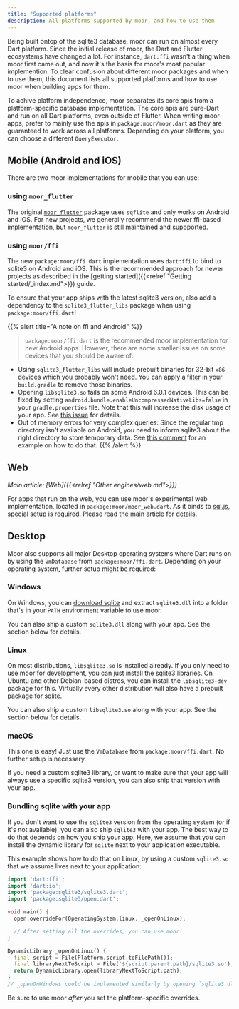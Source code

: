 ```yaml
---
title: "Supported platforms"
description: All platforms supported by moor, and how to use them
---
```


Being built ontop of the sqlite3 database, moor can run on almost every Dart platform.
Since the initial release of moor, the Dart and Flutter ecosystems have changed a lot.
For instance, `dart:ffi` wasn't a thing when moor first came out, and now it's the basis
for moor's most popular implemention.
To clear confusion about different moor packages and when to use them, this document
lists all supported platforms and how to use moor when building apps for them.

To achive platform independence, moor separates its core apis from a platform-specific
database implementation. The core apis are pure-Dart and run on all Dart platforms, even
outside of Flutter. When writing moor apps, prefer to mainly use the apis in 
`package:moor/moor.dart` as they are guaranteed to work across all platforms.
Depending on your platform, you can choose a different `QueryExecutor`.

## Mobile (Android and iOS)

There are two moor implementations for mobile that you can use:

### using `moor_flutter`

The original [`moor_flutter`](https://pub.dev/packages/moor_flutter) package uses `sqflite` and
only works on Android and iOS.
For new projects, we generally recommend the newer ffi-based implementation, but `moor_flutter`
is still maintained and suppported.

### using `moor/ffi`

The new `package:moor/ffi.dart` implementation uses `dart:ffi` to bind to sqlite3 on Android and iOS.
This is the recommended approach for newer projects as described in the [getting started]({{<relref "Getting started/_index.md">}}) guide.

To ensure that your app ships with the latest sqlite3 version, also add a dependency to the `sqlite3_flutter_libs`
package when using `package:moor/ffi.dart`!

{{% alert title="A note on ffi and Android"  %}}
> `package:moor/ffi.dart` is the recommended moor implementation for new Android apps.
  However, there are some smaller issues on some devices that you should be aware of:
  
  - Using `sqlite3_flutter_libs` will include prebuilt binaries for 32-bit `x86` devices which you
    probably won't need. You can apply a [filter](https://github.com/simolus3/sqlite3.dart/tree/master/sqlite3_flutter_libs#included-platforms)
    in your `build.gradle` to remove those binaries.
  - Opening `libsqlite3.so` fails on some Android 6.0.1 devices. This can be fixed by setting
    `android.bundle.enableUncompressedNativeLibs=false` in your `gradle.properties` file.
    Note that this will increase the disk usage of your app. See [this issue](https://github.com/simolus3/moor/issues/895#issuecomment-720195005)
    for details.
  - Out of memory errors for very complex queries: Since the regular tmp directory isn't available on Android, you need to inform
    sqlite3 about the right directory to store temporary data. See [this comment](https://github.com/simolus3/moor/issues/876#issuecomment-710013503)
    for an example on how to do that.
{{% /alert %}}

## Web

_Main article: [Web]({{<relref "Other engines/web.md">}})_

For apps that run on the web, you can use moor's experimental web implementation, located
in `package:moor/moor_web.dart`.
As it binds to [sql.js](https://github.com/sql-js/sql.js), special setup is required. Please
read the main article for details.

## Desktop

Moor also supports all major Desktop operating systems where Dart runs on by using the 
`VmDatabase` from `package:moor/ffi.dart`. Depending on your operating system, further
setup might be required:

### Windows

On Windows, you can [download sqlite](https://www.sqlite.org/download.html) and extract
`sqlite3.dll` into a folder that's in your `PATH` environment variable to use moor.

You can also ship a custom `sqlite3.dll` along with your app. See the section below for
details.

### Linux

On most distributions, `libsqlite3.so` is installed already. If you only need to use moor for
development, you can just install the sqlite3 libraries. On Ubuntu and other Debian-based
distros, you can install the `libsqlite3-dev` package for this. Virtually every other distribution
will also have a prebuilt package for sqlite.

You can also ship a custom `libsqlite3.so` along with your app. See the section below for
details.

### macOS

This one is easy! Just use the `VmDatabase` from `package:moor/ffi.dart`. No further setup is
necessary. 

If you need a custom sqlite3 library, or want to make sure that your app will always use a
specific sqlite3 version, you can also ship that version with your app.

### Bundling sqlite with your app

If you don't want to use the `sqlite3` version from the operating system (or if it's not
available), you can also ship `sqlite3` with your app.
The best way to do that depends on how you ship your app. Here, we assume that you can
install the dynamic library for `sqlite` next to your application executable.

This example shows how to do that on Linux, by using a custom `sqlite3.so` that we assume
lives next to your application:

```dart
import 'dart:ffi';
import 'dart:io';
import 'package:sqlite3/sqlite3.dart';
import 'package:sqlite3/open.dart';

void main() {
  open.overrideFor(OperatingSystem.linux, _openOnLinux);

  // After setting all the overrides, you can use moor!
}

DynamicLibrary _openOnLinux() {
  final script = File(Platform.script.toFilePath());
  final libraryNextToScript = File('${script.parent.path}/sqlite3.so');
  return DynamicLibrary.open(libraryNextToScript.path);
}
// _openOnWindows could be implemented similarly by opening `sqlite3.dll`
```

Be sure to use moor _after_ you set the platform-specific overrides.

